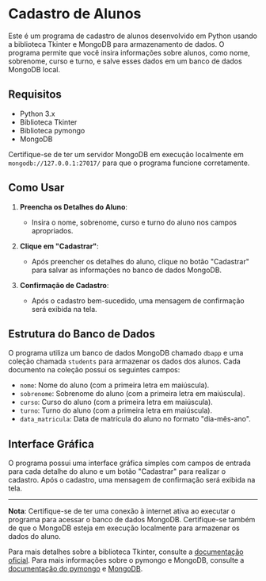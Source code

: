 # Cadastro de Alunos

Este é um programa de cadastro de alunos desenvolvido em Python usando a biblioteca Tkinter e MongoDB para armazenamento de dados. O programa permite que você insira informações sobre alunos, como nome, sobrenome, curso e turno, e salve esses dados em um banco de dados MongoDB local.

## Requisitos

- Python 3.x
- Biblioteca Tkinter
- Biblioteca pymongo
- MongoDB

Certifique-se de ter um servidor MongoDB em execução localmente em `mongodb://127.0.0.1:27017/` para que o programa funcione corretamente.

## Como Usar

1. **Preencha os Detalhes do Aluno**:
   - Insira o nome, sobrenome, curso e turno do aluno nos campos apropriados.

2. **Clique em "Cadastrar"**:
   - Após preencher os detalhes do aluno, clique no botão "Cadastrar" para salvar as informações no banco de dados MongoDB.

3. **Confirmação de Cadastro**:
   - Após o cadastro bem-sucedido, uma mensagem de confirmação será exibida na tela.

## Estrutura do Banco de Dados

O programa utiliza um banco de dados MongoDB chamado `dbapp` e uma coleção chamada `students` para armazenar os dados dos alunos. Cada documento na coleção possui os seguintes campos:
- `nome`: Nome do aluno (com a primeira letra em maiúscula).
- `sobrenome`: Sobrenome do aluno (com a primeira letra em maiúscula).
- `curso`: Curso do aluno (com a primeira letra em maiúscula).
- `turno`: Turno do aluno (com a primeira letra em maiúscula).
- `data_matricula`: Data de matrícula do aluno no formato "dia-mês-ano".

## Interface Gráfica

O programa possui uma interface gráfica simples com campos de entrada para cada detalhe do aluno e um botão "Cadastrar" para realizar o cadastro. Após o cadastro, uma mensagem de confirmação será exibida na tela.

---

**Nota**: Certifique-se de ter uma conexão à internet ativa ao executar o programa para acessar o banco de dados MongoDB. Certifique-se também de que o MongoDB esteja em execução localmente para armazenar os dados do aluno.

Para mais detalhes sobre a biblioteca Tkinter, consulte a [documentação oficial](https://docs.python.org/3/library/tk.html). Para mais informações sobre o pymongo e MongoDB, consulte a [documentação do pymongo](https://pymongo.readthedocs.io/en/stable/) e [MongoDB](https://www.mongodb.com/).


